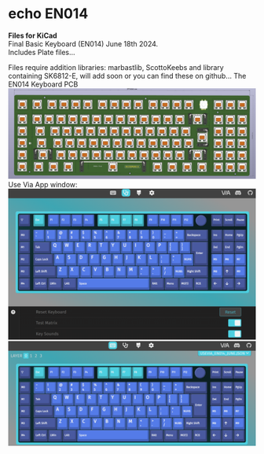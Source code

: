 # echo EN014

**Files for KiCad**  
Final Basic Keyboard (EN014) June 18th 2024.  
Includes Plate files...  

Files require addition libraries: marbastlib, ScottoKeebs and library containing SK6812-E, will add soon or you can find these on github...
The EN014 Keyboard PCB ![PCB](https://github.com/phpbbireland/echo/blob/main/E014/images/EN014_PCB_2025-06-18_05-26-11.png)  
Use Via App window: ![usevia](https://github.com/phpbbireland/echo/blob/main/E014/images/usevia_1.png)
![usevia](https://github.com/phpbbireland/echo/blob/main/E014/images/usevia_2.png)
